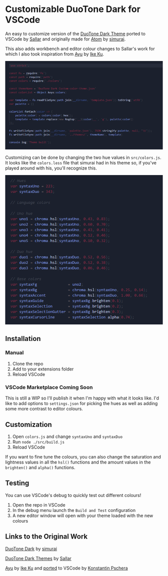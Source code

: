 # Customizable DuoTone Dark for VSCode

An easy to customize version of the [DuoTone Dark Theme](https://github.com/sallar/vscode-duotone-dark) ported to VSCode by [Sallar](https://github.com/sallar) and originally made for [Atom](https://github.com/simurai/duotone-dark-syntax) by [simurai](https://github.com/simurai).

This also adds workbench and editor colour changes to Sallar's work for which I also took inspiration from [Ayu](https://github.com/dempfi/ayu) by [Ike Ku](https://github.com/dempfi).

![syntax screenshot](https://raw.githubusercontent.com/shivan-vickers/vscode-duotone-custom/master/assets/screenshot.png)

Customizing can be done by changing the two hue values in `src/colors.js`. It looks like the `colors.less` file that simurai had in his theme so, if you've played around with his, you'll recognize this.

![colors.js screenshot](https://raw.githubusercontent.com/shivan-vickers/vscode-duotone-custom/master/assets/colors.png)

## Installation

### Manual

1. Clone the repo
2. Add to your extensions folder
3. Reload VSCode

### VSCode Marketplace Coming Soon

This is still a WIP so I'll publish it when I'm happy with what it looks like. I'd like to add options to `settings.json` for picking the hues as well as adding some more contrast to editor colours.

## Customization

1. Open `colors.js` and change `syntaxUno` and `syntaxDuo`
2. Run `node ./src/build.js`
3. Reload VSCode

If you want to fine tune the colours, you can also change the saturation and lightness values in all the `hsl()` functions and the amount values in the `brighten()` and `alpha()` functions.

## Testing

You can use VSCode's debug to quickly test out different colours!

1. Open the repo in VSCode
2. In the debug menu launch the `Build and Test` configuration
3. A new editor window will open with your theme loaded with the new colours

## Links to the Original Work

[DuoTone Dark](https://github.com/simurai/duotone-dark-syntax) by [simurai](https://github.com/simurai)

[DuoTone Dark Themes](https://github.com/sallar/vscode-duotone-dark) by [Sallar](https://github.com/sallar)

[Ayu](https://github.com/dempfi/ayu) by [Ike Ku](https://github.com/dempfi) and [ported](https://github.com/ayu-theme/vscode-ayu) to VSCode by [Konstantin Pschera](https://github.com/k15a)
